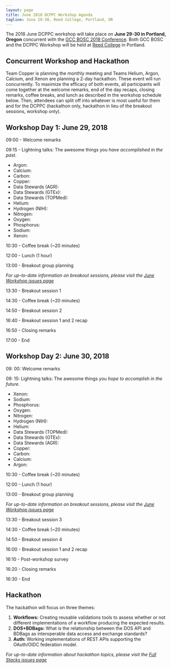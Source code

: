 ```yaml
---
layout: page
title: June 2018 DCPPC Workshop Agenda
tagline: June 29-30, Reed College, Portland, OR
---
```


The 2018 June DCPPC workshop will take place 
on **June 29-30 in Portland, Oregon** 
concurrent with the [GCC BOSC 2018 Conference](https://gccbosc2018.sched.com/). 
Both GCC BOSC and the DCPPC Workshop will be held at 
[Reed College](http://www.reed.edu/)
in Portland.

## Concurrent Workshop and Hackathon

Team Copper is planning the monthly meeting and Teams Helium, Argon, Calcium, and Xenon are planning a 2-day hackathon. These event will run concurrently.
To maximize the efficacy of both events, all participants will come together at the welcome remarks, end of the day recaps, closing remarks, coffee breaks, and lunch as described in the workshop schedule below. Then, attendees can split off into whatever is most useful for them and for the DCPPC (hackathon only, hackathon in lieu of the breakout sessions, workshop only). 

## Workshop Day 1: June 29, 2018

09:00 - Welcome remarks
 
09:15 - Lightning talks: The awesome things you _have accomplished in the past_.

- Argon:
- Calcium: 
- Carbon: 
- Copper: 
- Data Stewards (AGR):
- Data Stewards (GTEx): 
- Data Stewards (TOPMed):
- Helium: 
- Hydrogen (NIH): 
- Nitrogen: 
- Oxygen: 
- Phosphorus: 
- Sodium: 
- Xenon: 
  
10:30 - Coffee break (~20 minutes)
 
12:00 -  Lunch (1 hour)         

13:00 -  Breakout group planning

_For up-to-date information on breakout sessions, please visit the [June Workshop issues page](https://github.com/dcppc/2018-june-workshop/issues)_

13:30 -  Breakout session 1

14:30 - Coffee break (~20 minutes)

14:50 -  Breakout session 2

16:40 - Breakout session 1 and 2 recap 
 
16:50 - Closing remarks

17:00 - End


 ## Workshop Day 2: June 30, 2018

 09: 00: Welcome remarks
 
 09: 15: Lightning talks: The awesome things you _hope to accomplish in the future_.

- Xenon:
- Sodium: 
- Phosphorus: 
- Oxygen: 
- Nitrogen: 
- Hydrogen (NIH): 
- Helium: 
- Data Stewards (TOPMed):
- Data Stewards (GTEx): 
- Data Stewards (AGR):
- Copper:
- Carbon:
- Calcium: 
- Argon:

10:30 - Coffee break (~20 minutes)
 
12:00 -  Lunch (1 hour)         

13:00 -  Breakout group planning

_For up-to-date information on breakout sessions, please visit the [June Workshop issues page](https://github.com/dcppc/2018-june-workshop/issues)_

13:30 -  Breakout session 3

14:30 - Coffee break (~20 minutes)

14:50 -  Breakout session 4

16:00 - Breakout session 1 and 2 recap 

16:10 - Post-workshop survey
 
16:20 - Closing remarks

16:30 - End
 
 
 ## Hackathon 

The hackathon will focus on three themes:

1. **Workflows:** Creating reusable validations tools to assess whether or not different implementations of a workflow producing the expected results.
2. **DOS+BDBags:** What is the relationship between the DOS API and BDBags as interoperable data access and exchange standards?
3. **Auth:** Working implementations of REST APIs supporting the OAuth/OIDC federation model.
 
_For up-to-date information about hackathon topics, please visit the [Full Stacks issues page](https://github.com/dcppc/full-stacks/issues)_ 

